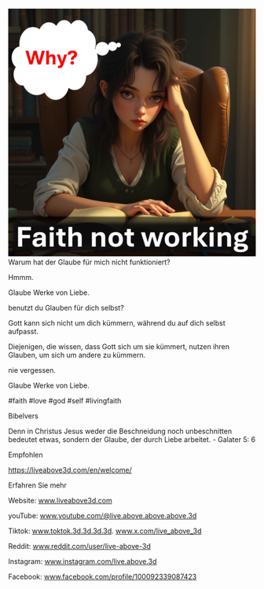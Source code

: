 ![Video cover image](../cover.jpeg)
Warum hat der Glaube für mich nicht funktioniert?

Hmmm.

Glaube Werke von Liebe.

benutzt du Glauben für dich selbst?

Gott kann sich nicht um dich kümmern, während du auf dich selbst aufpasst.

Diejenigen, die wissen, dass Gott sich um sie kümmert, nutzen ihren Glauben, um sich um andere zu kümmern.

nie vergessen.

Glaube Werke von Liebe.

#faith #love #god #self #livingfaith


Bibelvers

Denn in Christus Jesus weder die Beschneidung noch unbeschnitten bedeutet etwas, sondern der Glaube, der durch Liebe arbeitet. - Galater 5: 6


Empfohlen

https://liveabove3d.com/en/welcome/


Erfahren Sie mehr

Website: www.liveabove3d.com

youTube: www.youtube.com/@live.above.above.above.3d

Tiktok: www.toktok.3d.3d.3d.3d. www.x.com/live_above_3d

Reddit: www.reddit.com/user/live-above-3d

Instagram: www.instagram.com/live.above.3d

Facebook: www.facebook.com/profile/100092339087423
